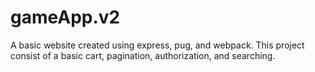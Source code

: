 # gameApp.v2

A basic website created using express, pug, and webpack. This project consist of a basic cart, pagination,  authorization, and searching.
